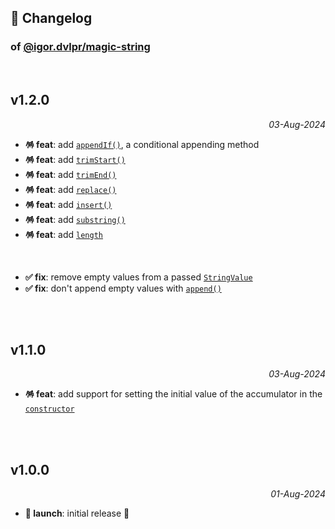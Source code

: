 ## 📒 Changelog

### of [@igor.dvlpr/magic-string](https://github.com/igorskyflyer/npm-magic-string)

<br>

## v1.2.0

<p align="right"><em>03-Aug-2024</em></p>

- **🪅 feat**: add [`appendIf()`](https://github.com/igorskyflyer/npm-magic-string#appendifvalue-stringvalue-rest-stringvalue), a conditional appending method
- **🪅 feat**: add [`trimStart()`](https://github.com/igorskyflyer/npm-magic-string#trimstart)
- **🪅 feat**: add [`trimEnd()`](https://github.com/igorskyflyer/npm-magic-string#trimend)
- **🪅 feat**: add [`replace()`](https://github.com/igorskyflyer/npm-magic-string#replacesearchvalue-string-replacevalue-string)
- **🪅 feat**: add [`insert()`](https://github.com/igorskyflyer/npm-magic-string#insertvalue-stringvalue-index-number)
- **🪅 feat**: add [`substring()`](https://github.com/igorskyflyer/npm-magic-string#substringstart-number-end-number)
- **🪅 feat**: add [`length`](https://github.com/igorskyflyer/npm-magic-string#length-number)

<br>

- **✅ fix**: remove empty values from a passed [`StringValue`](https://github.com/igorskyflyer/npm-magic-string#type-stringvalue--string--string)
- **✅ fix**: don't append empty values with [`append()`](https://github.com/igorskyflyer/npm-magic-string#appendvalue-stringvalue)

<br>
<br>

## v1.1.0

<p align="right"><em>03-Aug-2024</em></p>

- **🪅 feat**: add support for setting the initial value of the accumulator in the [`constructor`](https://github.com/igorskyflyer/npm-magic-string#constructorinitialvalue-stringvalue)

<br>
<br>

## v1.0.0

<p align="right"><em>01-Aug-2024</em></p>

- **🚀 launch**: initial release 🎉
